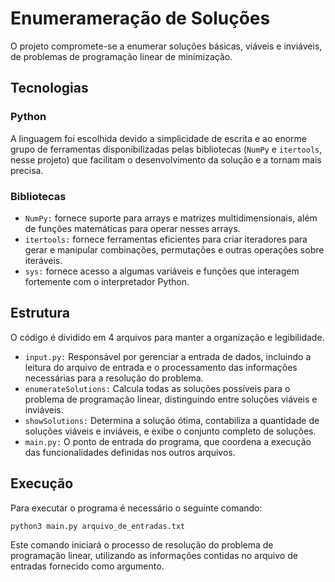 # Enumerameração de Soluções

O projeto compromete-se a enumerar soluções básicas, viáveis e inviáveis, de problemas de programação linear de minimização.

## Tecnologias

### Python

A linguagem foi escolhida devido a simplicidade de escrita e ao enorme grupo de ferramentas disponibilizadas pelas bibliotecas (`NumPy` e `itertools`, nesse projeto) que facilitam o desenvolvimento da solução e a tornam mais precisa.

### Bibliotecas
- `NumPy:` fornece suporte para arrays e matrizes multidimensionais, além de funções matemáticas para operar nesses arrays.
- `itertools:` fornece ferramentas eficientes para criar iteradores para gerar e manipular combinações, permutações e outras operações sobre iteráveis.
- `sys:` fornece acesso a algumas variáveis e funções que interagem fortemente com o interpretador Python.

## Estrutura

O código é dividido em 4 arquivos para manter a organização e legibilidade.
- `input.py:` Responsável por gerenciar a entrada de dados, incluindo a leitura do arquivo de entrada e o processamento das informações necessárias para a resolução do problema.
- `enumerateSolutions:` Calcula todas as soluções possíveis para o problema de programação linear, distinguindo entre soluções viáveis e inviáveis.
- `showSolutions:` Determina a solução ótima, contabiliza a quantidade de soluções viáveis e inviáveis, e exibe o conjunto completo de soluções.
- `main.py:` O ponto de entrada do programa, que coordena a execução das funcionalidades definidas nos outros arquivos.

## Execução

Para executar o programa é necessário o seguinte comando:

```bash
python3 main.py arquivo_de_entradas.txt
```
Este comando iniciará o processo de resolução do problema de programação linear, utilizando as informações contidas no arquivo de entradas fornecido como argumento.
